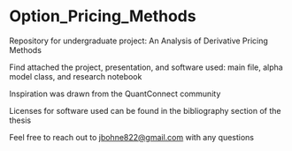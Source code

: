 # Option_Pricing_Methods
 Repository for undergraduate project: An Analysis of Derivative Pricing Methods
 
 Find attached the project, presentation, and software used: main file, alpha model class, and research notebook
 
 Inspiration was drawn from the QuantConnect community
 
 Licenses for software used can be found in the bibliography section of the thesis


 Feel free to reach out to jbohne822@gmail.com with any questions

